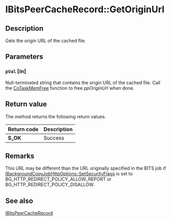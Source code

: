 # IBitsPeerCacheRecord::GetOriginUrl

## Description

Gets the origin URL of the cached file.

## Parameters

### `pVal` [in]

Null-terminated string that contains the origin URL of the cached file. Call the
[CoTaskMemFree](https://learn.microsoft.com/windows/desktop/api/combaseapi/nf-combaseapi-cotaskmemfree) function to free *ppOriginUrl* when done.

## Return value

The method returns the following return values.

| Return code | Description |
| --- | --- |
| **S_OK** | Success |

## Remarks

This URL may be different than the URL originally specified in the BITS job if [IBackgroundCopyJobHttpOptions::SetSecurityFlags](https://learn.microsoft.com/windows/desktop/api/bits2_5/nf-bits2_5-ibackgroundcopyjobhttpoptions-setsecurityflags) is set to BG_HTTP_REDIRECT_POLICY_ALLOW_REPORT or BG_HTTP_REDIRECT_POLICY_DISALLOW.

## See also

[IBitsPeerCacheRecord](https://learn.microsoft.com/windows/desktop/api/bits3_0/nn-bits3_0-ibitspeercacherecord)